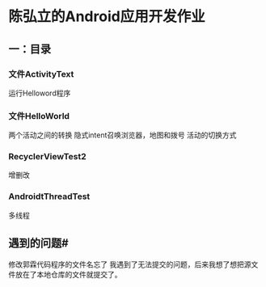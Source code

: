 # 陈弘立的Android应用开发作业
## 一：目录
### 文件ActivityText
运行Helloword程序
### 文件HelloWorld
两个活动之间的转换
隐式intent召唤浏览器，地图和拨号
活动的切换方式
### RecyclerViewTest2
增删改
### AndroidtThreadTest
多线程
## 遇到的问题#
修改郭霖代码程序的文件名忘了
我遇到了无法提交的问题，后来我想了想把源文件放在了本地仓库的文件就提交了。